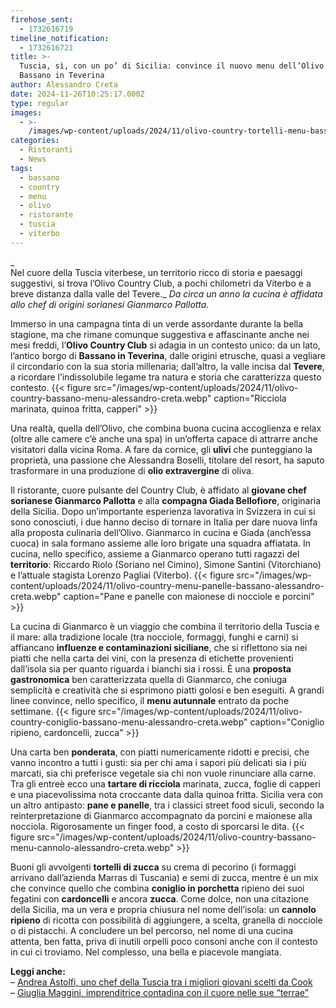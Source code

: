 ```yaml
---
firehose_sent:
  - 1732616719
timeline_notification:
  - 1732616721
title: >-
  Tuscia, sì, con un po’ di Sicilia: convince il nuovo menu dell’Olivo Country a
  Bassano in Teverina
author: Alessandro Creta
date: 2024-11-26T10:25:17.000Z
type: regular
images:
  - >-
    /images/wp-content/uploads/2024/11/olivo-country-tortelli-menu-bassano-alessandro-creta.webp
categories:
  - Ristoranti
  - News
tags:
  - bassano
  - country
  - menu
  - olivo
  - ristorante
  - tuscia
  - viterbo
---
```


\_\
Nel cuore della Tuscia viterbese, un territorio ricco di storia e paesaggi suggestivi, si trova l’Olivo Country Club, a pochi chilometri da Viterbo e a breve distanza dalla valle del Tevere.\_ *Da circa un anno la cucina è affidata allo chef di origini sorianesi Gianmarco Pallotta.*

Immerso in una campagna tinta di un verde assordante durante la bella stagione, ma che rimane comunque suggestiva e affascinante anche nei mesi freddi, l’**Olivo Country Club** si adagia in un contesto unico: da un lato, l’antico borgo di **Bassano in Teverina**, dalle origini etrusche, quasi a vegliare il circondario con la sua storia millenaria; dall’altro, la valle incisa dal **Tevere**, a ricordare l’indissolubile legame tra natura e storia che caratterizza questo contesto.
{{\< figure src="/images/wp-content/uploads/2024/11/olivo-country-bassano-menu-alessandro-creta.webp" caption="Ricciola marinata, quinoa fritta, capperi" >}}

Una realtà, quella dell’Olivo, che combina buona cucina accoglienza e relax (oltre alle camere c’è anche una spa) in un’offerta capace di attrarre anche visitatori dalla vicina Roma. A fare da cornice, gli **ulivi** che punteggiano la proprietà, una passione che Alessandra Boselli, titolare del resort, ha saputo trasformare in una produzione di **olio extravergine** di oliva.

Il ristorante, cuore pulsante del Country Club, è affidato al **giovane chef sorianese Gianmarco Pallotta** e alla **compagna Giada Bellofiore**, originaria della Sicilia. Dopo un’importante esperienza lavorativa in Svizzera in cui si sono conosciuti, i due hanno deciso di tornare in Italia per dare nuova linfa alla proposta culinaria dell’Olivo. Gianmarco in cucina e Giada (anch’essa cuoca) in sala formano assieme alle loro brigate una squadra affiatata. In cucina, nello specifico, assieme a Gianmarco operano tutti ragazzi del **territorio**: Riccardo Riolo (Soriano nel Cimino), Simone Santini (Vitorchiano) e l’attuale stagista Lorenzo Pagliai (Viterbo).
{{\< figure src="/images/wp-content/uploads/2024/11/olivo-country-menu-panelle-bassano-alessandro-creta.webp" caption="Pane e panelle con maionese di nocciole e porcini" >}}

La cucina di Gianmarco è un viaggio che combina il territorio della Tuscia e il mare: alla tradizione locale (tra nocciole, formaggi, funghi e carni) si affiancano **influenze e contaminazioni siciliane**, che si riflettono sia nei piatti che nella carta dei vini, con la presenza di etichette provenienti dall’isola sia per quanto riguarda i bianchi sia i rossi. È una **proposta gastronomica** ben caratterizzata quella di Gianmarco, che coniuga semplicità e creatività che si esprimono piatti golosi e ben eseguiti. A grandi linee convince, nello specifico, il **menu autunnale** entrato da poche settimane.
{{\< figure src="/images/wp-content/uploads/2024/11/olivo-country-coniglio-bassano-menu-alessandro-creta.webp" caption="Coniglio ripieno, cardoncelli, zucca" >}}

Una carta ben **ponderata**, con piatti numericamente ridotti e precisi, che vanno incontro a tutti i gusti: sia per chi ama i sapori più delicati sia i più marcati, sia chi preferisce vegetale sia chi non vuole rinunciare alla carne. Tra gli entreè ecco una **tartare di ricciola** marinata, zucca, foglie di capperi e una piacevolissima nota croccante data dalla quinoa fritta. Sicilia vera con un altro antipasto: **pane e panelle**, tra i classici street food siculi, secondo la reinterpretazione di Gianmarco accompagnato da porcini e maionese alla nocciola. Rigorosamente un finger food, a costo di sporcarsi le dita.
{{\< figure src="/images/wp-content/uploads/2024/11/olivo-country-bassano-menu-cannolo-alessandro-creta.webp" >}}

Buoni gli avvolgenti **tortelli di zucca** su crema di pecorino (i formaggi arrivano dall’azienda Marras di Tuscania) e semi di zucca, mentre è un mix che convince quello che combina **coniglio in porchetta** ripieno dei suoi fegatini con **cardoncelli** e ancora **zucca**. Come dolce, non una citazione della Sicilia, ma un vera e propria chiusura nel nome dell’isola: un **cannolo ripieno** di ricotta con possibilità di aggiungere, a scelta, granella di nocciole o di pistacchi. A concludere un bel percorso, nel nome di una cucina attenta, ben fatta, priva di inutili orpelli poco consoni anche con il contesto in cui ci troviamo. Nel complesso, una bella e piacevole mangiata.

**Leggi anche:**\
– <a href="https://aleepepecom.wordpress.com/2024/11/26/andrea-astolfi-uno-chef-della-tuscia-tra-i-migliori-giovani-per-la-redazione-di-cook/" target="_blank" rel="noreferrer noopener">Andrea Astolfi, uno chef della Tuscia tra i migliori giovani scelti da Cook</a>\
– <a href="https://aleepepecom.wordpress.com/2024/11/12/giulia-maggini-unimprenditrice-con-il-cuore-nelle-terrae/" target="_blank" rel="noreferrer noopener">Giuglia Maggini, imprenditrice contadina con il cuore nelle sue “terrae”</a>

